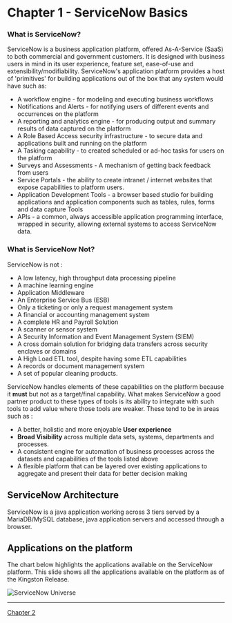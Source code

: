 # Chapter 1 - ServiceNow Basics

### What is ServiceNow?
ServiceNow is a business application platform, offered As-A-Service (SaaS) to both commercial and government customers. It is designed with business
users in mind in its user experience, feature set, ease-of-use and extensibility/modifiability. ServiceNow's application platform provides a host of 'primitives'
for building applications out of the box that any system would have such as:
* A workflow engine - for modeling and executing business workflows
* Notifications and Alerts - for notifying users of different events and occurrences on the platform
* A reporting and analytics engine - for producing output and summary results of data captured on the platform
* A Role Based Access security infrastructure - to secure data and applications built and running on the platform
* A Tasking capability - to created scheduled or ad-hoc tasks for users on the platform
* Surveys and Assessments - A mechanism of getting back feedback from users
* Service Portals - the ability to create intranet / internet websites that expose capabilities to platform users.
* Application Development Tools - a browser based studio for building applications and application components such as tables, rules, forms and data capture Tools
* APIs - a common, always accessible application programming interface, wrapped in security, allowing external systems to access ServiceNow data.


### What is ServiceNow Not?
ServiceNow is not :
* A low latency, high throughput data processing pipeline
* A machine learning engine
* Application Middleware
* An Enterprise Service Bus (ESB)
* Only  a ticketing or only a request management system
* A financial or accounting management system
* A complete HR and Payroll Solution
* A scanner or sensor system
* A Security Information and Event Management System (SIEM)
* A cross domain solution for bridging data transfers across security enclaves or domains
* A High Load ETL tool, despite having some ETL capabilities
* A records or document management system
* A set of popular cleaning products.

ServiceNow handles elements of these capabilities on the platform because it **must** but not as a target/final capability. What makes ServiceNow a good partner product to these types of tools is its ability to integrate with such tools to add value where those tools are weaker. These tend to be in areas such as :
* A better, holistic and more enjoyable **User experience**
* **Broad Visibility** across multiple data sets, systems, departments and processes.
* A consistent engine for automation of business processes across the datasets and capabilities of the tools listed above
* A flexible platform that can be layered over existing applications to aggregate and present their data for better decision making

## ServiceNow Architecture
ServiceNow is a java application working across 3 tiers served by a MariaDB/MySQL database, java application servers and accessed through a browser.

## Applications on the platform
The chart below highlights the applications available on the ServiceNow platform. This slide shows all the applications available on the platform as of the Kingston Release.

![ServiceNow Universe](https://github.com/jamesnyika/motivf-snow/blob/master/common/%20SNOWKingston.png)

---

[Chapter 2](https://github.com/jamesnyika/motivf-snow/blob/master/chap2/README.md)
